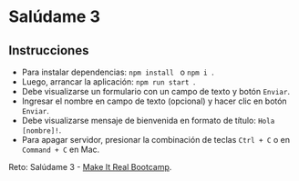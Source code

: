# Salúdame 3

## Instrucciones

- Para instalar dependencias: ```npm install ``` o  ```npm i ```.
- Luego, arrancar la aplicación: ```npm run start ```.
- Debe visualizarse un formulario con un campo de texto y botón ```Enviar```.
- Ingresar el nombre en campo de texto (opcional) y hacer clic en botón ```Enviar```.
- Debe visualizarse mensaje de bienvenida en formato de título: ```Hola [nombre]!```.
- Para apagar servidor, presionar la combinación de teclas ```Ctrl + C``` o en ```Command + C``` en Mac.

Reto: Salúdame 3 - [Make It Real Bootcamp](http://makeitreal.camp). 
